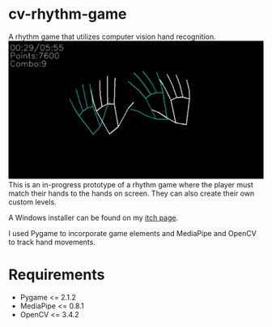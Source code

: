 # cv-rhythm-game
A rhythm game that utilizes computer vision hand recognition.
![screenshot](handdancescreenshot.png)
This is an in-progress prototype of a rhythm game where the player must match their hands to the hands on screen. They can also create their own custom levels.

A Windows installer can be found on my [itch page](https://pseudosodasi.itch.io/hand-dance).

I used Pygame to incorporate game elements and MediaPipe and OpenCV to track hand movements.
# Requirements
- Pygame <= 2.1.2
- MediaPipe <= 0.8.1
- OpenCV <= 3.4.2
